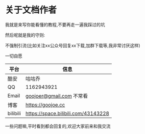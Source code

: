 # 关于文档作者

我就是来写你能看懂的教程,不要再走一遍我踩过的坑

然后呢就是我的守则:

不强制引流(比如关注xx公众号回复xx下载,加群下载等,我非常讨厌这样)

一切自愿

|平台|信息|
|------|--------|
| 酷安 | 咕咕乔 |
|QQ | 1162943921|
|Email|goojoer@gmail.com 不常看|
|博客|https://goojoe.cc|
|bilibili|https://space.bilibili.com/43143228

一些问题嘛,平时看到都会回复的,欢迎大家前来和我交流